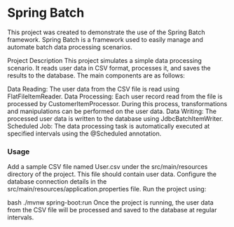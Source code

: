 # Spring Batch

This project was created to demonstrate the use of the Spring Batch framework. Spring Batch is a framework used to easily manage and automate batch data processing scenarios.

Project Description
This project simulates a simple data processing scenario. It reads user data in CSV format, processes it, and saves the results to the database. The main components are as follows:

Data Reading: The user data from the CSV file is read using FlatFileItemReader.
Data Processing: Each user record read from the file is processed by CustomerItemProcessor. During this process, transformations and manipulations can be performed on the user data.
Data Writing: The processed user data is written to the database using JdbcBatchItemWriter.
Scheduled Job: The data processing task is automatically executed at specified intervals using the @Scheduled annotation.

### Usage
Add a sample CSV file named User.csv under the src/main/resources directory of the project. This file should contain user data.
Configure the database connection details in the src/main/resources/application.properties file.
Run the project using:

bash
./mvnw spring-boot:run
Once the project is running, the user data from the CSV file will be processed and saved to the database at regular intervals.

